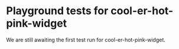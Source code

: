 # Playground tests for cool-er-hot-pink-widget
We are still awaiting the first test run for cool-er-hot-pink-widget.
